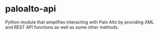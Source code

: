 # paloalto-api
Python module that simplifies interacting with Palo Alto by providing XML and REST API functions as well as some other methods.
